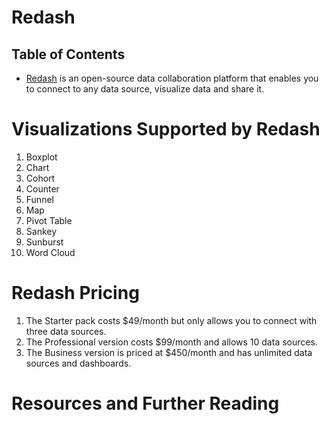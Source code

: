 # Redash

## Table of Contents

- [Redash](https://github.com/getredash/redash) is an open-source data collaboration platform that enables you to connect to any data source, visualize data and share it.

# Visualizations Supported by Redash

1. Boxplot
2. Chart
3. Cohort
4. Counter
5. Funnel
6. Map
7. Pivot Table
8. Sankey
9. Sunburst
10. Word Cloud

# Redash Pricing

1. The Starter pack costs $49/month but only allows you to connect with three data sources.
2. The Professional version costs $99/month and allows 10 data sources.
3. The Business version is priced at $450/month and has unlimited data sources and dashboards.

# Resources and Further Reading
